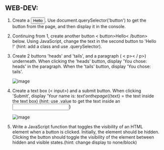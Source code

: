 ## WEB-DEV:


1.	Create a <button>Hello</button>. Use document.querySelector('button') to get the button from the page, and then display it in the console.
2.	Continuing from 1, create another button < button>Hello< /button> below. Using JavaScript, change the text in the second button to 'Hello <YourName>!' (hint: add a class and use .querySelector).
3.	Create 2 buttons 'heads' and 'tails', and a paragraph ( < p>< / p>) underneath. When clicking the 'heads' button, display 'You chose: heads' in the paragraph. When the 'tails' button, display 'You chose: tails'.

   
    ![image](https://github.com/upesacm/21DaysOfCode-2024/assets/133881515/0c05d0a7-d3ca-45c9-8671-1605b89f09dc)

4.	Create a text box (< input>) and a submit button. When clicking 'Submit', display 'Your name is: ${text}' on the page (${text} = the text inside the text box) (hint: use .value to get the text inside an <input>)


  	![image](https://github.com/upesacm/21DaysOfCode-2024/assets/133881515/d593b7b9-8574-4ecd-8fea-c14cc348b89a)

6.	Write a JavaScript function that toggles the visibility of an HTML element when a button is clicked. Initially, the element should be hidden. Clicking the button should toggle the visibility of the element between hidden and visible states.(hint: change display to none/block)




